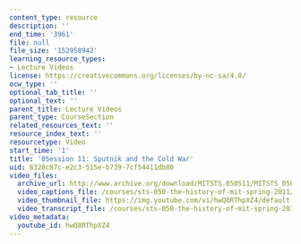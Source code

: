 ```yaml
---
content_type: resource
description: ''
end_time: '3961'
file: null
file_size: '152958942'
learning_resource_types:
- Lecture Videos
license: https://creativecommons.org/licenses/by-nc-sa/4.0/
ocw_type: ''
optional_tab_title: ''
optional_text: ''
parent_title: Lecture Videos
parent_type: CourseSection
related_resources_text: ''
resource_index_text: ''
resourcetype: Video
start_time: '1'
title: '0Session 11: Sputnik and the Cold War'
uid: 8328c87c-e2c3-515e-b739-7cf54411db80
video_files:
  archive_url: http://www.archive.org/download/MITSTS.050S11/MITSTS_050S11lec09_300k.mp4
  video_captions_file: /courses/sts-050-the-history-of-mit-spring-2011/9433d68218735abe96130fcee559d6ec_hwQ8RThpXZ4.vtt
  video_thumbnail_file: https://img.youtube.com/vi/hwQ8RThpXZ4/default.jpg
  video_transcript_file: /courses/sts-050-the-history-of-mit-spring-2011/8e9ee50e9b25be3bb4c5e057d47e8e9b_hwQ8RThpXZ4.pdf
video_metadata:
  youtube_id: hwQ8RThpXZ4
---
```

